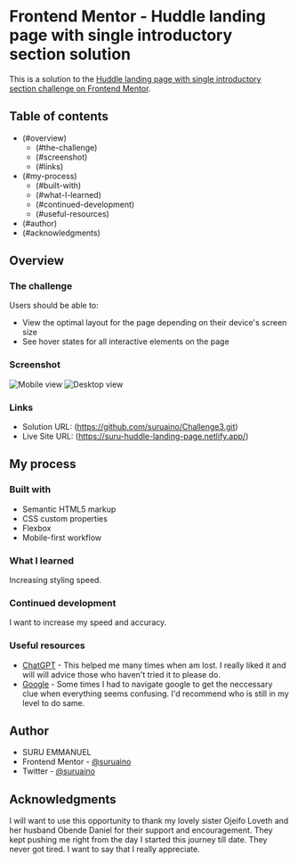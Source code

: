 # Frontend Mentor - Huddle landing page with single introductory section solution

This is a solution to the [Huddle landing page with single introductory section challenge on Frontend Mentor](https://www.frontendmentor.io/challenges/huddle-landing-page-with-a-single-introductory-section-B_2Wvxgi0).

## Table of contents

- (#overview)
  - (#the-challenge)
  - (#screenshot)
  - (#links)
- (#my-process)
  - (#built-with)
  - (#what-I-learned)
  - (#continued-development)
  - (#useful-resources)
- (#author)
- (#acknowledgments)


## Overview

### The challenge

Users should be able to:

- View the optimal layout for the page depending on their device's screen size
- See hover states for all interactive elements on the page

### Screenshot

![Mobile view](./images/screenshots/huddle-Landing-Page-mobile.png)
![Desktop view](./images/screenshots/huddle-Landing-Page-desktop.png)



### Links

- Solution URL: (https://github.com/suruaino/Challenge3.git)
- Live Site URL: (https://suru-huddle-landing-page.netlify.app/)

## My process

### Built with

- Semantic HTML5 markup
- CSS custom properties
- Flexbox
- Mobile-first workflow



### What I learned

Increasing styling speed.


### Continued development

I want to increase my speed and accuracy.


### Useful resources

- [ChatGPT](https://www.example.com) - This helped me many times when am lost. I really liked it and will will advice those who haven't tried it to please do.
- [Google](https://www.google.com) - Some times I had to navigate google to get the neccessary clue when everything seems confusing. I'd recommend who is still in my level to do same.

## Author

- SURU EMMANUEL
- Frontend Mentor - [@suruaino](https://www.frontendmentor.io/profile/suruaino)
- Twitter - [@suruaino](https://www.twitter.com/suruaino)


## Acknowledgments

I will want to use this opportunity to thank my lovely sister Ojeifo Loveth and her husband Obende Daniel for their support and encouragement. They kept pushing me right from the day I started this journey till date. They never got tired. I want to say that I really appreciate.
